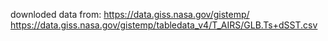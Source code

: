 downloded data from: 
https://data.giss.nasa.gov/gistemp/
https://data.giss.nasa.gov/gistemp/tabledata_v4/T_AIRS/GLB.Ts+dSST.csv
